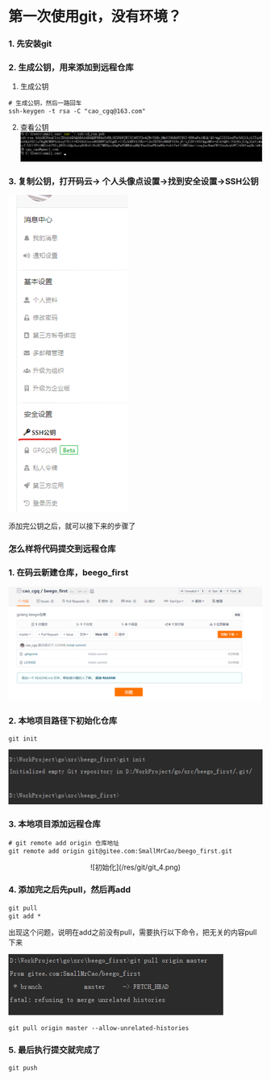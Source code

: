# 第一次使用git，没有环境？

### 1. 先安装git

### 2. 生成公钥，用来添加到远程仓库

  1. 生成公钥
```shell
# 生成公钥，然后一路回车
ssh-keygen -t rsa -C "cao_cgq@163.com"
```

  2. 查看公钥
![查看公钥](/res/git/git_6.png)

### 3. 复制公钥，打开码云-> 个人头像点设置->找到安全设置->SSH公钥

![查看公钥](/res/git/git_7.png)

添加完公钥之后，就可以接下来的步骤了

### 怎么样将代码提交到远程仓库

### 1. 在码云新建仓库，beego_first

![新建仓库](/res/git/git_3.png)

### 2. 本地项目路径下初始化仓库

``` shell
git init
```

![初始化](/res/git/git_2.png)

### 3. 本地项目添加远程仓库

```shell
# git remote add origin 仓库地址
git remote add origin git@gitee.com:SmallMrCao/beego_first.git
```

<center>![初始化](/res/git/git_4.png)</center>

### 4. 添加完之后先pull，然后再add

```shell
git pull
git add *
```

出现这个问题，说明在add之前没有pull，需要执行以下命令，把无关的内容pull下来

![没有关联](/res/git/git_5.png)

```shell
git pull origin master --allow-unrelated-histories
```

### 5. 最后执行提交就完成了

```shell
git push
```
